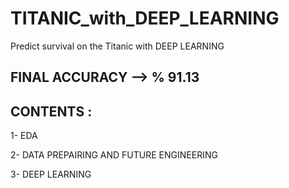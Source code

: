 # TITANIC_with_DEEP_LEARNING
Predict survival on the Titanic with DEEP LEARNING

## FINAL ACCURACY --> % 91.13

## CONTENTS :

1- EDA

2- DATA PREPAIRING AND FUTURE ENGINEERING
 
3- DEEP LEARNING
